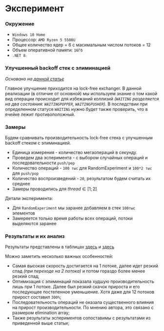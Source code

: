 ﻿# Эксперимент

### Окружение
- `Windows 10 Home`
- Процессор: `AMD Ryzen 5 5500U`
- Общее количество ядер = 6 с масимальным числом потоков = 12
- Объем оперативной памяти: `16Гб`
- `.NET 8`

### Улучшенный backoff стек с элиминацией
_Основано на [данной статье](https://www.cs.vu.nl/~wanf/theses/woudenberg-bscthesis.pdf)_

Главное улучшение приходится на lock-free exchanger. В данной реализации (в отличие от основной) мы используем знание
о том какой вид операции происходит для избежаний коллизий _(`WAITING` разделяется на два состояния: `WAITINGPOPPER`, `WAITINGPUSHER`)_. 
В последствии при определенном статусе `WAITING` нужно будет также проверить, что в ячейке лежит противоположный.



### Замеры

Будем сравнивать производительность lock-free стека с улучшенным backoff стеком с элиминацией.
- Единица измерения - количество мегаопераций в секунду.
- Проведем два эсперимента - с выбором случайных операций и последовательности `push/pop`
- Количество операций - `100 тыс` для RandomExperiment и `100*2 тыс` для `push/pop`
- Количество воспроизведений - `20`, результатом будем считать их среднее
- Замеры проводились для $thread \in [1; 2]$

Детали эксперимента:
- Для `RandomExperiment` мы заранее добавляем в стек `100тыс` элементов
- Замеряется только время работы всех операций, потоки выделяются заранее

### Результаты и их анализ

Результаты представлены в таблицах [здесь](./performanceResults.png) и [здесь](performanceResultsRandom.png)

Можно заметить несколько важных особенностей:
- Самая высокая скорость достигается на 1 потоке, далее идет резкий спад _(при переходе на 2 потока)_
  и потом гораздо более менее резкий спад;
- Оптимизация с элиминаций показала худшую производительность лишь при 1 потоке. Далее был резкий скачок прироста
 и его последующее постепенное уменьшение. Хотя даже для 12 потоков прирост составил `300%`;
- Последовательность операций не оказала существенного влияния на прирост производительности. По мнению автора, 
  это связано с размером elimination array;
- Также результаты эспериментов сопоставимы с результатами из приведенной выше статьи;
